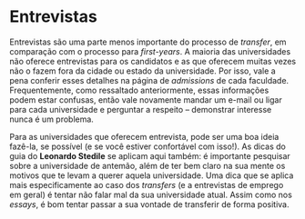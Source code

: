 # Entrevistas

Entrevistas são uma parte menos importante do processo de *transfer*, em comparação com o processo para *first-years*. A maioria das universidades não oferece entrevistas para os candidatos e as que oferecem muitas vezes não o fazem fora da cidade ou estado da universidade. Por isso, vale a pena conferir esses detalhes na página de *admissions* de cada faculdade. Frequentemente, como ressaltado anteriormente, essas informações podem estar confusas, então vale novamente mandar um e-mail ou ligar para cada universidade e perguntar a respeito – demonstrar interesse nunca é um problema. 

Para as universidades que oferecem entrevista, pode ser uma boa ideia fazê-la, se possível (e se você estiver confortável com isso!). As dicas do guia do **Leonardo Stedile** se aplicam aqui também: é importante pesquisar sobre a universidade de antemão, além de ter bem claro na sua mente os motivos que te levam a querer aquela universidade. Uma dica que se aplica mais especificamente ao caso dos *transfers* (e a entrevistas de emprego em geral) é tentar não falar mal da sua universidade atual. Assim como nos *essays*, é bom tentar passar a sua vontade de transferir de forma positiva.
